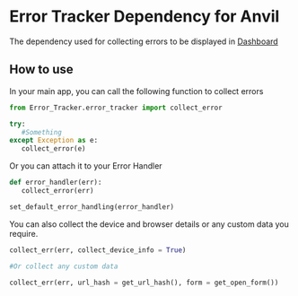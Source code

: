 # Error Tracker Dependency for Anvil

The dependency used for collecting errors to be displayed in [Dashboard](https://github.com/Divyesh06/Error-Tracker-anvil)

## How to use

In your main app, you can call the following function to collect errors

```python
from Error_Tracker.error_tracker import collect_error

try: 
   #Something
except Exception as e:
   collect_error(e)

```

Or you can attach it to your Error Handler 

```python
def error_handler(err):
   collect_error(err)

set_default_error_handling(error_handler)
```
You can also collect the device and browser details or any custom data you require.
```python
collect_err(err, collect_device_info = True)

#Or collect any custom data

collect_err(err, url_hash = get_url_hash(), form = get_open_form())
```
